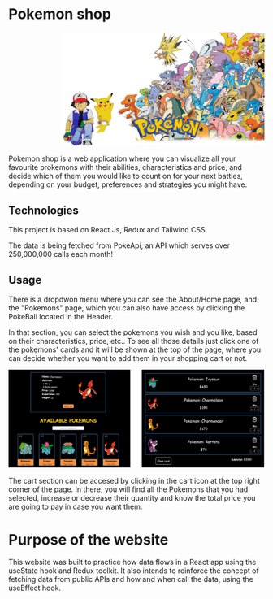 # Pokemon shop
<p align="end">
  <img src="src/assets/coverCopy.jpg" width="400">
</p>

Pokemon shop is a web application where you can visualize all your favourite prokemons with their abilities, characteristics and price, and decide which of them you would like to count on for your next battles, depending on your budget, preferences and strategies you might have.

## Technologies

This project is based on React Js, Redux and Tailwind CSS.

The data is being fetched from PokeApi, an API which serves over 250,000,000 calls each month!


## Usage

There is a dropdwon menu where you can see the About/Home page, and the "Pokemons" page, which you can also have access by clicking the PokeBall located in the Header.

In that section, you can select the pokemons you wish and you like, based on their characteristics, price, etc.. To see all those details just click one of the pokemons' cards and it will be shown at the top of the page, where you can decide whether you want to add them in your shopping cart or not.

  <p align="center">
    <img src="src/assets/comparison.png" width="900">
  </p>
</p>


The cart section can be accesed by clicking in the cart icon at the top right corner of the page. In there, you will find all the Pokemons that you had selected, increase or decrease their quantity  and know the total price you are going to pay in case you want them.

# Purpose of the website
This website was built to practice how data flows in a React app using the useState hook and Redux toolkit. It also intends to reinforce the concept of fetching data from public APIs and how and when call the data, using the useEffect hook.
